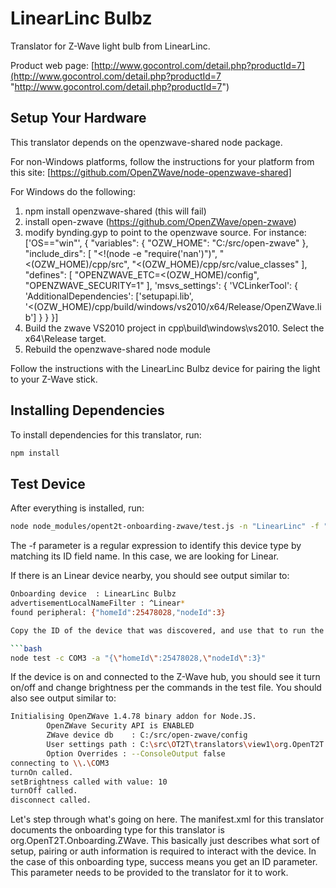 # LinearLinc Bulbz

Translator for Z-Wave light bulb from LinearLinc.

Product web page: [http://www.gocontrol.com/detail.php?productId=7](http://www.gocontrol.com/detail.php?productId=7 "http://www.gocontrol.com/detail.php?productId=7")

## Setup Your Hardware

This translator depends on the openzwave-shared node package. 

For non-Windows platforms, follow the instructions for your platform from this site: [https://github.com/OpenZWave/node-openzwave-shared] 

For Windows do the following:
  1. npm install openzwave-shared  (this will fail)
  1. install open-zwave (https://github.com/OpenZWave/open-zwave)
  2. modify bynding.gyp to point to the openzwave source. For instance:
			['OS=="win"', {
				"variables": {
					"OZW_HOME": "C:/src/open-zwave"
				},
				"include_dirs": [
					"<!(node -e \"require('nan')\")",
					"<(OZW_HOME)/cpp/src",
					"<(OZW_HOME)/cpp/src/value_classes"
				],
				"defines": [
					"OPENZWAVE_ETC=<(OZW_HOME)/config",
					"OPENZWAVE_SECURITY=1"
				],
				'msvs_settings': {
					'VCLinkerTool': {
						'AdditionalDependencies': ['setupapi.lib', '<(OZW_HOME)/cpp/build/windows/vs2010/x64/Release/OpenZWave.lib']
					}
				}
			}]
  3. Build the zwave VS2010 project in cpp\build\windows\vs2010. Select the x64\Release target.
  4. Rebuild the openzwave-shared node module
  
Follow the instructions with the LinearLinc Bulbz device for pairing the light to your Z-Wave stick.

## Installing Dependencies
To install dependencies for this translator, run:

```bash
npm install
```

## Test Device
After everything is installed, run:

```bash
node node_modules/opent2t-onboarding-zwave/test.js -n "LinearLinc" -f "^Linear*"
```

The -f parameter is a regular expression to identify this device type by matching its ID field name. In this case, we are looking
for Linear.

If there is an Linear device nearby, you should see output similar to:

```bash
Onboarding device  : LinearLinc Bulbz
advertisementLocalNameFilter : ^Linear*
found peripheral: {"homeId":25478028,"nodeId":3}

Copy the ID of the device that was discovered, and use that to run the translator test file:

```bash
node test -c COM3 -a "{\"homeId\":25478028,\"nodeId\":3}"
```

If the device is on and connected to the Z-Wave hub, you should see it turn on/off and change brightness per
the commands in the test file. You should also see output similar to:

```bash
Initialising OpenZWave 1.4.78 binary addon for Node.JS.
        OpenZWave Security API is ENABLED
        ZWave device db    : C:/src/open-zwave/config
        User settings path : C:\src\OT2T\translators\view1\org.OpenT2T.Lamp.SuperPopular.Sample\LinearLinc Bulbz\js\node_modules\openzwave-shared\build\Release/../../
        Option Overrides : --ConsoleOutput false
connecting to \\.\COM3
turnOn called.
setBrightness called with value: 10
turnOff called.
disconnect called.
```

Let's step through what's going on here. The manifest.xml for this translator documents the onboarding type
for this translator is org.OpenT2T.Onboarding.ZWave. This basically just describes what sort of setup, pairing or
auth information is required to interact with the device. In the case of this onboarding type, success means you get
an ID parameter. This parameter needs to be provided to the translator for it to work.
